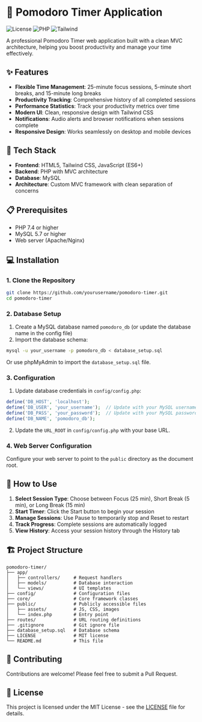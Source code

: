 # 🍅 Pomodoro Timer Application

![License](https://img.shields.io/badge/license-MIT-blue.svg)
![PHP](https://img.shields.io/badge/PHP-7.4%2B-purple.svg)
![Tailwind](https://img.shields.io/badge/Tailwind_CSS-2.2.19-38b2ac.svg)

A professional Pomodoro Timer web application built with a clean MVC architecture, helping you boost productivity and manage your time effectively.

## ✨ Features

- **Flexible Time Management**: 25-minute focus sessions, 5-minute short breaks, and 15-minute long breaks
- **Productivity Tracking**: Comprehensive history of all completed sessions
- **Performance Statistics**: Track your productivity metrics over time 
- **Modern UI**: Clean, responsive design with Tailwind CSS
- **Notifications**: Audio alerts and browser notifications when sessions complete
- **Responsive Design**: Works seamlessly on desktop and mobile devices

## 🚀 Tech Stack

- **Frontend**: HTML5, Tailwind CSS, JavaScript (ES6+)
- **Backend**: PHP with MVC architecture
- **Database**: MySQL
- **Architecture**: Custom MVC framework with clean separation of concerns

## 📋 Prerequisites

- PHP 7.4 or higher
- MySQL 5.7 or higher
- Web server (Apache/Nginx)

## 💻 Installation

### 1. Clone the Repository

```bash
git clone https://github.com/yourusername/pomodoro-timer.git
cd pomodoro-timer
```

### 2. Database Setup

1. Create a MySQL database named `pomodoro_db` (or update the database name in the config file)
2. Import the database schema:

```bash
mysql -u your_username -p pomodoro_db < database_setup.sql
```

Or use phpMyAdmin to import the `database_setup.sql` file.

### 3. Configuration

1. Update database credentials in `config/config.php`:

```php
define('DB_HOST', 'localhost');
define('DB_USER', 'your_username');  // Update with your MySQL username
define('DB_PASS', 'your_password');  // Update with your MySQL password
define('DB_NAME', 'pomodoro_db');
```

2. Update the `URL_ROOT` in `config/config.php` with your base URL.

### 4. Web Server Configuration

Configure your web server to point to the `public` directory as the document root.

## 📖 How to Use

1. **Select Session Type**: Choose between Focus (25 min), Short Break (5 min), or Long Break (15 min)
2. **Start Timer**: Click the Start button to begin your session
3. **Manage Sessions**: Use Pause to temporarily stop and Reset to restart
4. **Track Progress**: Complete sessions are automatically logged
5. **View History**: Access your session history through the History tab

## 🏗️ Project Structure

```
pomodoro-timer/
├── app/
│   ├── controllers/     # Request handlers
│   ├── models/          # Database interaction
│   └── views/           # UI templates
├── config/              # Configuration files
├── core/                # Core framework classes
├── public/              # Publicly accessible files
│   ├── assets/          # JS, CSS, images
│   └── index.php        # Entry point
├── routes/              # URL routing definitions
├── .gitignore           # Git ignore file
├── database_setup.sql   # Database schema
├── LICENSE              # MIT license
└── README.md            # This file
```

## 🤝 Contributing

Contributions are welcome! Please feel free to submit a Pull Request.

## 📄 License

This project is licensed under the MIT License - see the [LICENSE](LICENSE) file for details.